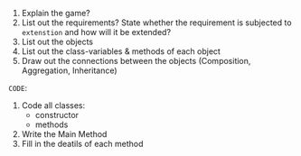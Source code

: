 1. Explain the game?
2. List out the requirements? State whether the requirement is subjected to `extenstion` and how will it be extended?
3. List out the objects
4. List out the class-variables & methods of each object
5. Draw out the connections between the objects (Composition, Aggregation, Inheritance)

`CODE`:
1. Code all classes:
   - constructor
   - methods
2. Write the Main Method
3. Fill in the deatils of each method
